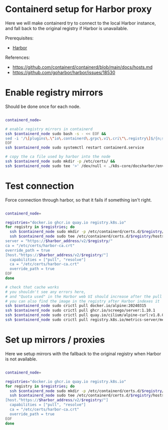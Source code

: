 
# Containerd setup for Harbor proxy

Here we will make containerd try to connect to the local Harbor instance,
and fall back to the original registry if Harbor is unavailable.

Prerequisites:
- [Harbor](./harbor.md)

References:
- https://github.com/containerd/containerd/blob/main/docs/hosts.md
- https://github.com/goharbor/harbor/issues/18530

# Enable registry mirrors

Should be done once for each node.

```bash

containerd_node=

# enable registry mirrors in containerd
ssh $containerd_node sudo bash -s - << EOF &&
sed -i '/\[plugins\.\"io\.containerd\.grpc\.v1\.cri\"\.registry\]$/{n;s|config_path = ""|config_path = "/etc/containerd/certs.d"|;}' /etc/containerd/config.toml
EOF
ssh $containerd_node sudo systemctl restart containerd.service

# copy the ca file used by harbor into the node
ssh $containerd_node sudo mkdir -p /etc/certs/ &&
ssh $containerd_node sudo tee '>' /dev/null < ./k8s-core/docsharbor/env/ca.crt /etc/certs/harbor-ca.crt

```

# Test connection

Force connection through harbor, so that it fails if something isn't right.

```bash

containerd_node=

registries="docker.io ghcr.io quay.io registry.k8s.io"
for registry in $registries; do
  ssh $containerd_node sudo mkdir -p /etc/containerd/certs.d/$registry/
  ssh $containerd_node sudo tee /etc/containerd/certs.d/$registry/hosts.toml << EOF
server = "https://$harbor_address/v2/$registry/"
ca = "/etc/certs/harbor-ca.crt"
override_path = true
[host."https://$harbor_address/v2/$registry/"]
  capabilities = ["pull", "resolve"]
  ca = "/etc/certs/harbor-ca.crt"
  override_path = true
EOF
done

# check that cache works
# you shouldn't see any errors here,
# and "Quota used" in the Harbor web UI should increase after the pull
# you can also find the image in the registry after Harbor indexes it
ssh $containerd_node sudo crictl pull docker.io/alpine:20240315
ssh $containerd_node sudo crictl pull ghcr.io/screego/server:1.10.1
ssh $containerd_node sudo crictl pull quay.io/cilium/alpine-curl:v1.8.0
ssh $containerd_node sudo crictl pull registry.k8s.io/metrics-server/metrics-server:v0.6.2

```

# Set up mirrors / proxies

Here we setup mirrors with the fallback to the original registry when Harbor is not available.

```bash

containerd_node=

registries="docker.io ghcr.io quay.io registry.k8s.io"
for registry in $registries; do
  ssh $containerd_node sudo mkdir -p /etc/containerd/certs.d/$registry/
  ssh $containerd_node sudo tee /etc/containerd/certs.d/$registry/hosts.toml << EOF
[host."https://$harbor_address/v2/$registry/"]
  capabilities = ["pull", "resolve"]
  ca = "/etc/certs/harbor-ca.crt"
  override_path = true
EOF
done

```
